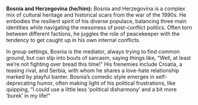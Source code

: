 **Bosnia and Herzegovina (he/him):** Bosnia and Herzegovina is a complex mix of cultural heritage and historical scars from the war of the 1990s. He embodies the resilient spirit of his diverse populace, balancing three main identities while navigating the messiness of post-conflict politics. Often torn between different factions, he juggles the role of peacekeeper with the tendency to get caught up in his own internal conflicts.

In group settings, Bosnia is the mediator, always trying to find common ground, but can slip into bouts of sarcasm, saying things like, “Well, at least we’re not fighting over bread this time!” His frenemies include Croatia, a teasing rival, and Serbia, with whom he shares a love-hate relationship marked by playful banter. Bosnia’s comedic style emerges in self-deprecating humor, often making light of his political frustrations, like quipping, “I could use a little less ‘political disharmony’ and a bit more ‘burek’ in my life!”